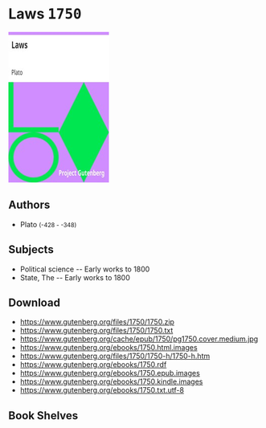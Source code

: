 # Laws <kbd>1750</kbd>

![](./cover.medium.jpg "")

## Authors


 - Plato <small>(-428 - -348)</small>

## Subjects


 - Political science -- Early works to 1800
 - State, The -- Early works to 1800

## Download


 - https://www.gutenberg.org/files/1750/1750.zip
 - https://www.gutenberg.org/files/1750/1750.txt
 - https://www.gutenberg.org/cache/epub/1750/pg1750.cover.medium.jpg
 - https://www.gutenberg.org/ebooks/1750.html.images
 - https://www.gutenberg.org/files/1750/1750-h/1750-h.htm
 - https://www.gutenberg.org/ebooks/1750.rdf
 - https://www.gutenberg.org/ebooks/1750.epub.images
 - https://www.gutenberg.org/ebooks/1750.kindle.images
 - https://www.gutenberg.org/ebooks/1750.txt.utf-8

## Book Shelves


